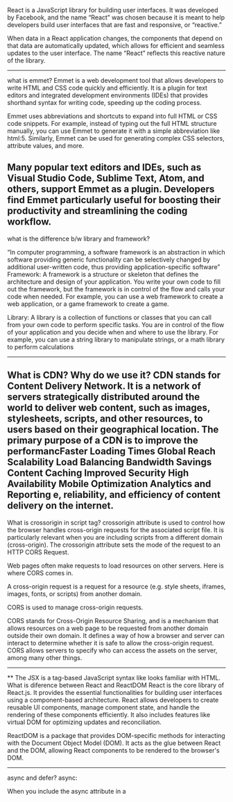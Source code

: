 React is a JavaScript library for building user interfaces. It was developed by Facebook, and the name “React” was chosen because it is meant to help developers build user interfaces that are fast and responsive, or “reactive.”

When data in a React application changes, the components that depend on that data are automatically updated, which allows for efficient and seamless updates to the user interface. The name “React” reflects this reactive nature of the library.


--------------------------

what is emmet?
Emmet is a web development tool that allows developers to write HTML and CSS code quickly and efficiently. It is a plugin for text editors and integrated development environments (IDEs) that provides shorthand syntax for writing code, speeding up the coding process.

Emmet uses abbreviations and shortcuts to expand into full HTML or CSS code snippets. For example, instead of typing out the full HTML structure manually, you can use Emmet to generate it with a simple abbreviation like html:5. Similarly, Emmet can be used for generating complex CSS selectors, attribute values, and more.

Many popular text editors and IDEs, such as Visual Studio Code, Sublime Text, Atom, and others, support Emmet as a plugin. Developers find Emmet particularly useful for boosting their productivity and streamlining the coding workflow.
-------------------------
what is the difference b/w library and framework?

“In computer programming, a software framework is an abstraction in which software providing generic functionality can be selectively changed by additional user-written code, thus providing application-specific software” 
Framework: A framework is a structure or skeleton that defines the architecture and design of your application. You write your own code to fill out the framework, but the framework is in control of the flow and calls your code when needed. For example, you can use a web framework to create a web application, or a game framework to create a game.

Library: A library is a collection of functions or classes that you can call from your own code to perform specific tasks. You are in control of the flow of your application and you decide when and where to use the library. For example, you can use a string library to manipulate strings, or a math library to perform calculations

-------------------------------------
What is CDN? Why do we use it?
CDN stands for Content Delivery Network. It is a network of servers strategically distributed around the world to deliver web content, such as images, stylesheets, scripts, and other resources, to users based on their geographical location. The primary purpose of a CDN is to improve the performancFaster Loading Times
Global Reach
Scalability
Load Balancing
Bandwidth Savings
Content Caching
Improved Security
High Availability
Mobile Optimization
Analytics and Reporting
e, reliability, and efficiency of content delivery on the internet.
-------------------------------------------
What is crossorigin in script tag?
crossorigin attribute is used to control how the browser handles cross-origin requests for the associated script file. It is particularly relevant when you are including scripts from a different domain (cross-origin).
The crossorigin attribute sets the mode of the request to an HTTP CORS Request.

Web pages often make requests to load resources on other servers. Here is where CORS comes in.

A cross-origin request is a request for a resource (e.g. style sheets, iframes, images, fonts, or scripts) from another domain.

CORS is used to manage cross-origin requests.

CORS stands for Cross-Origin Resource Sharing, and is a mechanism that allows resources on a web page to be requested from another domain outside their own domain. It defines a way of how a browser and server can interact to determine whether it is safe to allow the cross-origin request. CORS allows servers to specify who can access the assets on the server, among many other things.

------------------------------
** The JSX is a tag-based JavaScript syntax like looks familiar with HTML. 
What is diference between React and ReactDOM
React is the core library of React.js. It provides the essential functionalities for building user interfaces using a component-based architecture. React allows developers to create reusable UI components, manage component state, and handle the rendering of these components efficiently. It also includes features like virtual DOM for optimizing updates and reconciliation.

ReactDOM is a package that provides DOM-specific methods for interacting with the Document Object Model (DOM). It acts as the glue between React and the DOM, allowing React components to be rendered to the browser's DOM.

---------------------------
async and defer?
async:

When you include the async attribute in a <script> tag, it indicates that the script should be executed asynchronously. This means that the script will be fetched in the background while the HTML parsing and rendering continue. Once the script is fetched, it will be executed as soon as it is available, potentially before the HTML document has fully loaded.

defer:
When you include the defer attribute in a <script> tag, it indicates that the script should be executed after the HTML document has been fully parsed. The script will be fetched in the background, but it won't block HTML parsing. The order of multiple deferred scripts is maintained, and they are executed in the order they appear in the document.
-------------------------